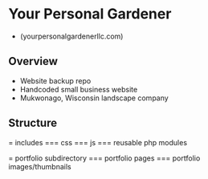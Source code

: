 # Your Personal Gardener
- (yourpersonalgardenerllc.com)

Overview
-----
- Website backup repo
- Handcoded small business website
- Mukwonago, Wisconsin landscape company


Structure
----
= includes
=== css
=== js
=== reusable php modules

= portfolio subdirectory
=== portfolio pages
=== portfolio images/thumbnails
